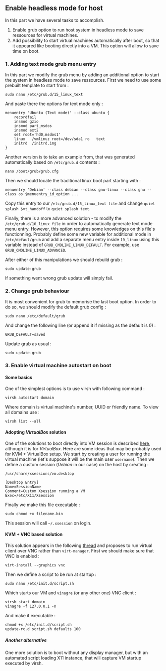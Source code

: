 ## Enable headless mode for host

In this part we have several tasks to accomplish.

1. Enable grub option to run host system in headless mode to save ressources for virtual machines.
2. Add possibility to start virtual machines automatically after boot, so that it appeared like booting directly into a VM.
This option will allow to save time on boot.

<!-- Find a way to configure grub -->
<!-- - One option for plain text mode for deiban (DONE) -->
<!-- - Another one option to boot directly into ubuntu virtual machine -->
<!-- - And another one to boot directly into Windows 10 -->
<!-- Such configuration will allow more ease in system management -->

<!-- A separate task is to find a way to configure SSH from each of the VM's into host -->
<!-- It will be essential when booting directly into one of the guest machines -->

### 1. Adding text mode grub menu entry

In this part we modify the grub menu by adding an additional option to start the system in headless mode to save ressources.
First we need to use some prebuilt template to start from :

```
sudo nano /etc/grub.d/15_linux_text
```

And paste there the options for text mode only :

```
menuentry 'Ubuntu (Text mode)' --class ubuntu {
    recordfail
    insmod gzio
    insmod part_msdos
    insmod ext2
    set root='hd0,msdos1'
    linux   /vmlinuz root=/dev/sda1 ro   text
    initrd  /initrd.img
}
```

Another version is to take an example from, that was generated automatically based on `/etc/grub.d` contents :

```
nano /boot/grub/grub.cfg
```

Then we should locate the traditional linux boot part starting with :

```
menuentry 'Debian' --class debian --class gnu-linux --class gnu --class os $menuentry_id_option ...
```

Copy this entry to our `/etc/grub.d/15_linux_text file` and change `quiet splash $vt_handoff` to `quiet splash text`.

Finally, there is a more advanced solution - to modify the `/etc/grub.d/10_linux file` in order to automatically generate text mode menu entry.
However, this option requires some knowledges on this file's functionning.
Probably define some new variable for additional mode in `/etc/defaul/grub` and add a separate menu entry inside `10_linux` using this variable instead of `GRUB_CMDLINE_LINUX_DEFAULT`.
For example, use `GRUB_CMDLINE_LINUX_ADVANCED`.

After either of this manipulations we should rebuild grub :

```
sudo update-grub
```

If something went wrong grub update will simply fail.

### 2. Change grub behaviour 

It is most convenient for grub to memorise the last boot option. 
In order to do so, we should modify the default grub config :

```
sudo nano /etc/default/grub
```

And change the following line (or append it if missing as the default is 0) :

```
GRUB_DEFAULT=saved
```

Update grub as usual :

```
sudo update-grub
```

### 3. Enable virtual machine autostart on boot

#### Some basics

One of the simplest options is to use virsh with following command :

```
virsh autostart domain
```

Where domain is virtual machine's number, UUID or friendly name.
To view all domains use :

```
virsh list --all
```

#### Adopting *VirtualBox* solution

One of the solutions to boot directly into VM session is described [here](https://askubuntu.com/questions/547941/how-to-start-a-vm-on-boot-and-shutdown-on-vm-stop), although it is for *VirtualBox*.
Here are some ideas that may be probably used for KVM + VirtualBox setup.
We start by creating a user for running the virtual machine (let's suppose it will be the main user `username`).
Then we define a custom session (*Debian* in our case) on the host by creating :

```
/usr/share/xsessions/vm.desktop
```

```
[Desktop Entry]
Name=SessionName
Comment=Custom Xsession running a VM 
Exec=/etc/X11/Xsession
```

Finally we make this file executable :

```
sudo chmod +x filename.bin
```

This session will call `~/.xsession` on login.

#### KVM + VNC based solution

This solution appears in the following [thread](https://unix.stackexchange.com/questions/222108/start-a-kvm-virtual-machine-fullscreen-on-boot) and proposes to run virtual client over VNC rather than `virt-manager`.
First we should make sure that VNC is enabled : 

```
virt-install --graphics vnc 
```

Then we define a script to be run at startup :

```
sudo nano /etc/init.d/script.sh
```

Which starts our VM and `vinagre` (or any other one) VNC client :

```
virsh start domain
vinagre -f 127.0.0.1 -n
```

And make it executable :

```
chmod +x /etc/init.d/script.sh
update-rc.d script.sh defaults 100
```

##### Another alternative

One more solution is to boot without any display manager, but with an automated script loading X11 instance, that will capture VM startup executed by virsh.